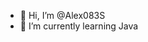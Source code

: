 - 👋 Hi, I’m @Alex083S
- 🌱 I’m currently learning Java

<!---
Alex083S/Alex083S is a ✨ special ✨ repository because its `README.md` (this file) appears on your GitHub profile.
You can click the Preview link to take a look at your changes.
--->

